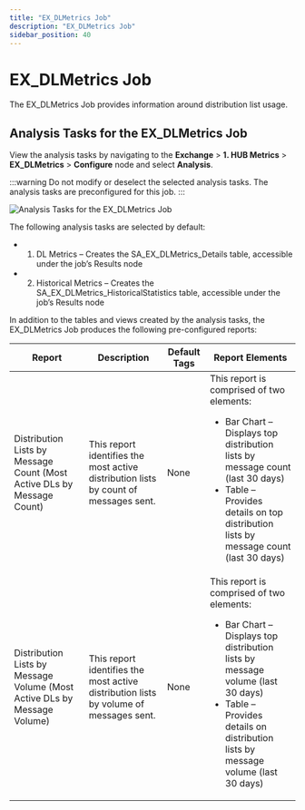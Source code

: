 ```yaml
---
title: "EX_DLMetrics Job"
description: "EX_DLMetrics Job"
sidebar_position: 40
---
```


# EX_DLMetrics Job

The EX_DLMetrics Job provides information around distribution list usage.

## Analysis Tasks for the EX_DLMetrics Job

View the analysis tasks by navigating to the **Exchange** > **1. HUB Metrics** > **EX_DLMetrics** >
**Configure** node and select **Analysis**.

:::warning
Do not modify or deselect the selected analysis tasks. The analysis tasks are
preconfigured for this job.
:::


![Analysis Tasks for the EX_DLMetrics Job](/img/product_docs/accessanalyzer/11.6/solutions/exchange/hubmetrics/dlmetricsanalysis.webp)

The following analysis tasks are selected by default:

-   1. DL Metrics – Creates the SA_EX_DLMetrics_Details table, accessible under the job’s Results
       node
-   2. Historical Metrics – Creates the SA_EX_DLMetrics_HistoricalStatistics table, accessible under
       the job’s Results node

In addition to the tables and views created by the analysis tasks, the EX_DLMetrics Job produces the
following pre-configured reports:

| Report                                                                   | Description                                                                           | Default Tags | Report Elements                                                                                                                                                                                                                    |
| ------------------------------------------------------------------------ | ------------------------------------------------------------------------------------- | ------------ | ---------------------------------------------------------------------------------------------------------------------------------------------------------------------------------------------------------------------------------- |
| Distribution Lists by Message Count (Most Active DLs by Message Count)   | This report identifies the most active distribution lists by count of messages sent.  | None         | This report is comprised of two elements: <ul><li>Bar Chart – Displays top distribution lists by message count (last 30 days)</li><li>Table – Provides details on top distribution lists by message count (last 30 days)</li></ul> |
| Distribution Lists by Message Volume (Most Active DLs by Message Volume) | This report identifies the most active distribution lists by volume of messages sent. | None         | This report is comprised of two elements: <ul><li>Bar Chart – Displays top distribution lists by message volume (last 30 days)</li><li>Table – Provides details on distribution lists by message volume (last 30 days)</li></ul>   |

